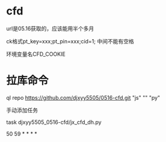 # cfd
url是05.16获取的，应该能用半个多月

ck格式pt_key=xxx;pt_pin=xxx;cid=1;  中间不能有空格

环境变量名CFD_COOKIE

# 拉库命令
ql repo https://github.com/djxyy5505/0516-cfd.git "js" "" "py"

手动添加任务

task djxyy5505_0516-cfd/jx_cfd_dh.py

50 59 * * * *
